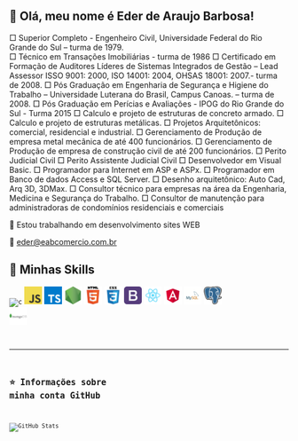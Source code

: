 ## 💜 Olá, meu nome é <strong>Eder de Araujo Barbosa!</strong>

□ Superior Completo - Engenheiro Civil, Universidade Federal do Rio Grande do Sul – turma de 1979.<br>
□ Técnico em Transações Imobiliárias - turma de 1986
□ Certificado em Formação de Auditores Líderes de Sistemas Integrados de Gestão – Lead Assessor ISSO 9001: 2000, ISO 14001: 2004, OHSAS 18001: 2007.- turma de 2008.
□ Pós Graduação em Engenharia de Segurança e Higiene do Trabalho – Universidade Luterana do Brasil, Campus Canoas. – turma de 2008.
□ Pós Graduação em Perícias e Avaliações - IPOG do Rio Grande do Sul - Turma 2015
□ Calculo e projeto de estruturas de concreto armado.
□ Calculo e projeto de estruturas metálicas.
□ Projetos Arquitetônicos: comercial, residencial e industrial.
□ Gerenciamento de Produção de empresa metal mecânica de até 400 funcionários.
□ Gerenciamento de Produção de empresa de construção civil de até 200 funcionários.
□ Perito Judicial Civil
□ Perito Assistente Judicial Civil
□ Desenvolvedor em Visual Basic.
□ Programador para Internet em ASP e ASPx.
□ Programador em Banco de dados Access e SQL Server.
□ Desenho arquitetônico: Auto Cad, Arq 3D, 3DMax.
□ Consultor técnico para empresas na área da Engenharia, Medicina e Segurança do Trabalho.
□ Consultor de manutenção para administradoras de condomínios residenciais e comerciais

🔭 Estou trabalhando em desenvolvimento sites WEB

💬 eder@eabcomercio.com.br

## 🚀 Minhas Skills

<code><img height="32" src="https://cdn.iconscout.com/icon/free/png-512/c-programming-569564.png" alt="c"/></code>
<code><img height="32" src="https://raw.githubusercontent.com/github/explore/80688e429a7d4ef2fca1e82350fe8e3517d3494d/topics/javascript/javascript.png" alt="Javascript"/></code>
<code><img height="32" src="https://raw.githubusercontent.com/github/explore/80688e429a7d4ef2fca1e82350fe8e3517d3494d/topics/typescript/typescript.png" alt="Typescript"/></code>
<code><img height="32" src="https://raw.githubusercontent.com/github/explore/80688e429a7d4ef2fca1e82350fe8e3517d3494d/topics/nodejs/nodejs.png" alt="Nodejs"/></code>
<code><img height="32" src="https://raw.githubusercontent.com/github/explore/80688e429a7d4ef2fca1e82350fe8e3517d3494d/topics/html/html.png" alt="HTML5"/></code>
<code><img height="32" src="https://raw.githubusercontent.com/github/explore/80688e429a7d4ef2fca1e82350fe8e3517d3494d/topics/css/css.png" alt="CSS"/></code>
<code><img height="32" src="https://raw.githubusercontent.com/github/explore/80688e429a7d4ef2fca1e82350fe8e3517d3494d/topics/bootstrap/bootstrap.png" alt="Bootstrap"/></code>
<code><img height="32" src="https://raw.githubusercontent.com/github/explore/80688e429a7d4ef2fca1e82350fe8e3517d3494d/topics/react/react.png" alt="React"/></code>
<code><img height="32" src="https://raw.githubusercontent.com/github/explore/80688e429a7d4ef2fca1e82350fe8e3517d3494d/topics/angular/angular.png" alt="Angular"/></code>
<code><img height="32" src="https://raw.githubusercontent.com/github/explore/80688e429a7d4ef2fca1e82350fe8e3517d3494d/topics/mysql/mysql.png" alt="MySQL"/></code>
<code><img height="32" src="https://raw.githubusercontent.com/github/explore/80688e429a7d4ef2fca1e82350fe8e3517d3494d/topics/postgresql/postgresql.png" alt="PostegreSQL"/><code>
<code><img height="32" src="https://raw.githubusercontent.com/github/explore/80688e429a7d4ef2fca1e82350fe8e3517d3494d/topics/mongodb/mongodb.png" alt="MongoDB"/></code>

---

## ⭐ Informações sobre minha conta GitHub

![GitHub Stats](https://github-readme-stats.vercel.app/api?username=pmarcelojr&show_icons=true)
